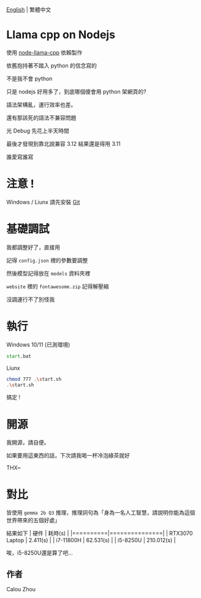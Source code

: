 [English](readme_EN.md) | 繁體中文

# Llama cpp on Nodejs

使用 [node-llama-cpp](https://github.com/withcatai/node-llama-cpp) 依賴製作

依舊抱持著不踏入 python 的信念寫的

不是我不會 python

只是 nodejs 好用多了，到底哪個傻會用 python 架網頁的?

語法架構亂，運行效率也差。

還有那該死的語法不兼容問題

光 Debug 先花上半天時間

最後才發現到靠北說兼容 3.12 結果還是得用 3.11

誰愛寫誰寫

# 注意 !

Windows / Liunx 請先安裝 [Git](https://git-scm.com/)

# 基礎調試

我都調整好了，直接用

記得 `config.json` 裡的參數要調整

然後模型記得放在 `models` 資料夾裡

`website` 裡的 `fontawesome.zip` 記得解壓縮

沒調運行不了別怪我

# 執行

Windows 10/11 (已測環境)
```bat
start.bat
```

Liunx
```sh
chmod 777 .\start.sh
.\start.sh
```

搞定 !

# 開源

我開源，請自便。

如果要用這東西的話，下次請我喝一杯冷泡綠茶就好

THX~

# 對比
皆使用 `gemma 2b Q3` 推理，推理詞句為「身為一名人工智慧，請說明你能為這個世界帶來的五個好處」

結果如下
| 硬件 | 耗時(s) |
|==========|===============|
| RTX3070 Laptop | 2.411(s) |
| i7-11800H | 62.531(s) |
| i5-8250U | 210.012(s) |

唉，i5-8250U還是算了吧...

## 作者

Calou Zhou
